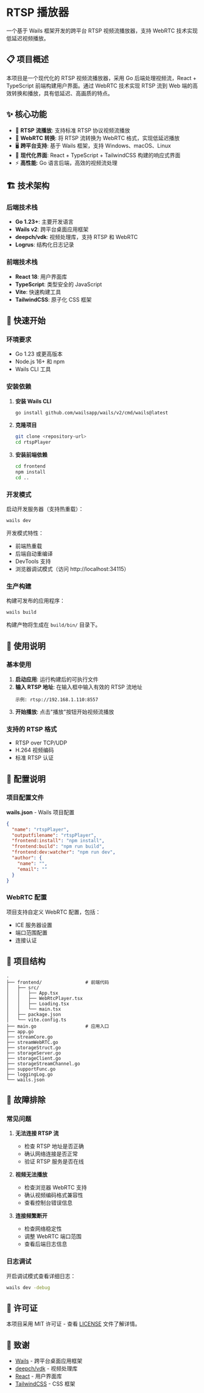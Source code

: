 # RTSP 播放器

一个基于 Wails 框架开发的跨平台 RTSP 视频流播放器，支持 WebRTC 技术实现低延迟视频播放。

## 📋 项目概述

本项目是一个现代化的 RTSP 视频流播放器，采用 Go 后端处理视频流，React + TypeScript 前端构建用户界面。通过 WebRTC 技术实现 RTSP 流到 Web 端的高效转换和播放，具有低延迟、高画质的特点。

## ✨ 核心功能

- 🎥 **RTSP 流播放**: 支持标准 RTSP 协议视频流播放
- 🚀 **WebRTC 转换**: 将 RTSP 流转换为 WebRTC 格式，实现低延迟播放
- 🖥️ **跨平台支持**: 基于 Wails 框架，支持 Windows、macOS、Linux
- 📱 **现代化界面**: React + TypeScript + TailwindCSS 构建的响应式界面
- ⚡ **高性能**: Go 语言后端，高效的视频流处理

## 🏗️ 技术架构

### 后端技术栈

- **Go 1.23+**: 主要开发语言
- **Wails v2**: 跨平台桌面应用框架
- **deepch/vdk**: 视频处理库，支持 RTSP 和 WebRTC
- **Logrus**: 结构化日志记录

### 前端技术栈

- **React 18**: 用户界面库
- **TypeScript**: 类型安全的 JavaScript
- **Vite**: 快速构建工具
- **TailwindCSS**: 原子化 CSS 框架

## 🚀 快速开始

### 环境要求

- Go 1.23 或更高版本
- Node.js 16+ 和 npm
- Wails CLI 工具

### 安装依赖

1. **安装 Wails CLI**

   ```bash
   go install github.com/wailsapp/wails/v2/cmd/wails@latest
   ```

2. **克隆项目**

   ```bash
   git clone <repository-url>
   cd rtspPlayer
   ```

3. **安装前端依赖**

   ```bash
   cd frontend
   npm install
   cd ..
   ```

### 开发模式

启动开发服务器（支持热重载）：

```bash
wails dev
```

开发模式特性：

- 前端热重载
- 后端自动重编译
- DevTools 支持
- 浏览器调试模式（访问 http://localhost:34115）

### 生产构建

构建可发布的应用程序：

```bash
wails build
```

构建产物将生成在 `build/bin/` 目录下。

## 📖 使用说明

### 基本使用

1. **启动应用**: 运行构建后的可执行文件
2. **输入 RTSP 地址**: 在输入框中输入有效的 RTSP 流地址
   ```
   示例: rtsp://192.168.1.110:8557
   ```
3. **开始播放**: 点击"播放"按钮开始视频流播放

### 支持的 RTSP 格式

- RTSP over TCP/UDP
- H.264 视频编码
- 标准 RTSP 认证

## 🔧 配置说明

### 项目配置文件

**wails.json** - Wails 项目配置

```json
{
  "name": "rtspPlayer",
  "outputfilename": "rtspPlayer",
  "frontend:install": "npm install",
  "frontend:build": "npm run build",
  "frontend:dev:watcher": "npm run dev",
  "author": {
    "name": "",
    "email": ""
  }
}
```

### WebRTC 配置

项目支持自定义 WebRTC 配置，包括：

- ICE 服务器设置
- 端口范围配置
- 连接认证

## 📁 项目结构

```
.
├── frontend/                # 前端代码
│   ├── src/
│   │   ├── App.tsx
│   │   ├── WebRtcPlayer.tsx
│   │   ├── Loading.tsx
│   │   └── main.tsx
│   ├── package.json
│   └── vite.config.ts
├── main.go                  # 应用入口
├── app.go
├── streamCore.go
├── streamWebRTC.go
├── storageStruct.go
├── storageServer.go
├── storageClient.go
├── storageStreamChannel.go
├── supportFunc.go
├── loggingLog.go
└── wails.json
```

## 🐛 故障排除

### 常见问题

1. **无法连接 RTSP 流**

   - 检查 RTSP 地址是否正确
   - 确认网络连接是否正常
   - 验证 RTSP 服务是否在线

2. **视频无法播放**

   - 检查浏览器 WebRTC 支持
   - 确认视频编码格式兼容性
   - 查看控制台错误信息

3. **连接频繁断开**

   - 检查网络稳定性
   - 调整 WebRTC 端口范围
   - 查看后端日志信息

### 日志调试

开启调试模式查看详细日志：

```bash
wails dev -debug
```

## 📝 许可证

本项目采用 MIT 许可证 - 查看 [LICENSE](LICENSE) 文件了解详情。

## 🙏 致谢

- [Wails](https://wails.io/) - 跨平台桌面应用框架
- [deepch/vdk](https://github.com/deepch/vdk) - 视频处理库
- [React](https://reactjs.org/) - 用户界面库
- [TailwindCSS](https://tailwindcss.com/) - CSS 框架
